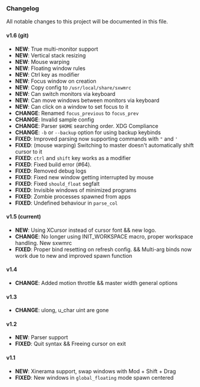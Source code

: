 ### Changelog

All notable changes to this project will be documented in this file.

#### v1.6 (git)
- **NEW**: True multi-monitor support
- **NEW**: Vertical stack resizing
- **NEW**: Mouse warping
- **NEW**: Floating window rules
- **NEW**: Ctrl key as modifier
- **NEW**: Focus window on creation
- **NEW**: Copy config to `/usr/local/share/sxwmrc`
- **NEW**: Can switch monitors via keyboard
- **NEW**: Can move windows between monitors via keyboard
- **NEW**: Can click on a window to set focus to it
- **CHANGE**: Renamed `focus_previous` to `focus_prev`
- **CHANGE**: Invalid sample config
- **CHANGE**: Parser `$HOME` searching order. XDG Compliance
- **CHANGE**: `-b` or `--backup` option for using backup keybinds
- **FIXED**: Improved parsing now supporting commands with `"` and `'`
- **FIXED**: (mouse warping) Switching to master doesn't automatically shift cursor to it
- **FIXED**: `ctrl` and `shift` key works as a modifier
- **FIXED**: Fixed build error (#64).
- **FIXED**: Removed debug logs
- **FIXED**: Fixed new window getting interrupted by mouse
- **FIXED**: Fixed `should_float` segfalt
- **FIXED**: Invisible windows of minimized programs
- **FIXED**: Zombie processes spawned from apps
- **FIXED**: Undefined behaviour in `parse_col`

#### v1.5 (current)
- **NEW**: Using XCursor instead of cursor font && new logo.
- **CHANGE**: No longer using INIT_WORKSPACE macro, proper workspace handling. New sxwmrc
- **FIXED**: Proper bind resetting on refresh config. && Multi-arg binds now work due to new and improved spawn function

#### v1.4
- **CHANGE**: Added motion throttle && master width general options

#### v1.3
- **CHANGE**: ulong, u_char uint are gone

#### v1.2
- **NEW**: Parser support
- **FIXED**: Quit syntax && Freeing cursor on exit

#### v1.1
- **NEW**: Xinerama support, swap windows with Mod + Shift + Drag
- **FIXED**: New windows in `global_floating` mode spawn centered
